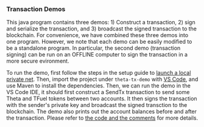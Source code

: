 ### Transaction Demos

This java program contains three demos: 1) Construct a transaction, 2) sign and serialize the transaction, and 3) broadcast the signed transaction to the blockchain. For convenience, we have combined these three demos into one program. However, we note that each demo can be easily modified to be a standalone program. In particular, the second demo (transaction signing) can be run on an OFFLINE computer to sign the transaction in a more secure evironment.

To run the demo, first follow the steps in the setup guide to [launch a local private net](https://github.com/thetatoken/theta-mainnet-integration-guide/blob/master/docs/setup.md#setup). Then, import the project under `theta-tx-demo` with [VS Code](https://code.visualstudio.com/), and use Maven to install the dependencies. Then, we can run the demo in the VS Code IDE, it should first construct a SendTx transaction to send some Theta and TFuel tokens between two accounts. It then signs the transaction with the sender's private key and broadcast the signed transction to the blockchain. The demo also prints out the account balances before and after the transaction. Please refer to [the code and the comments](https://github.com/thetatoken/theta-mainnet-integration-guide/blob/master/demos/tx/theta-tx-demo/src/main/java/org/theta/App.java) for more details.

